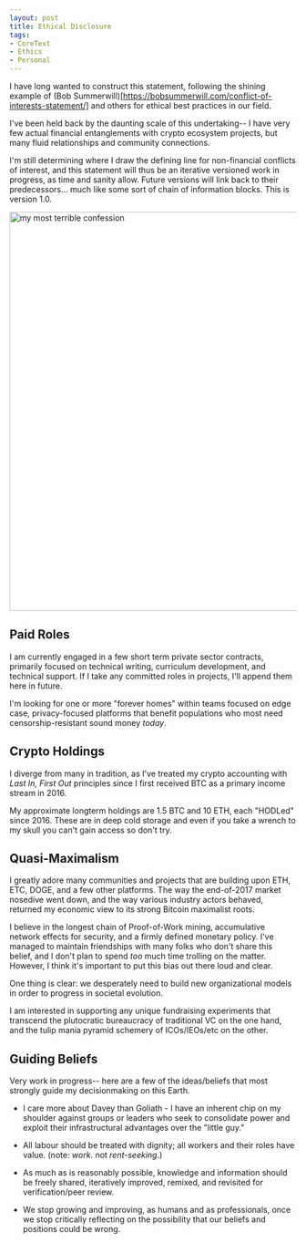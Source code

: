 ```yaml
---
layout: post
title: Ethical Disclosure
tags:
- CoreText
- Ethics
- Personal
---
```

I have long wanted to construct this statement, following the shining example of (Bob Summerwill)[https://bobsummerwill.com/conflict-of-interests-statement/] and others for ethical best practices in our field.

I've been held back by the daunting scale of this undertaking-- I have very few actual financial entanglements with crypto ecosystem projects, but many fluid relationships and community connections. 

I'm still determining where I draw the defining line for non-financial conflicts of interest, and this statement will thus be an iterative versioned work in progress, as time and sanity allow. Future versions will link back to their predecessors... much like some sort of chain of information blocks. This is version 1.0.

<img src="{{ site.baseurl }}assets/imgs/1452602809_chroma.jpg" alt="my most terrible confession" style="width:700px">

## Paid Roles

I am currently engaged in a few short term private sector contracts, primarily focused on technical writing, curriculum development, and technical support. If I take any committed roles in projects, I'll append them here in future. 

I'm looking for one or more "forever homes" within teams focused on edge case, privacy-focused platforms that benefit populations who most need censorship-resistant sound money *today*.

## Crypto Holdings

I diverge from many in tradition, as I've treated my crypto accounting with *Last In, First Out* principles since I first received BTC as a primary income stream in 2016. 

My approximate longterm holdings are 1.5 BTC and 10 ETH, each "HODLed" since 2016. These are in deep cold storage and even if you take a wrench to my skull you can't gain access so don't try. 

## Quasi-Maximalism

I greatly adore many communities and projects that are building upon ETH, ETC, DOGE, and a few other platforms. The way the end-of-2017 market nosedive went down, and the way various industry actors behaved, returned my economic view to its strong Bitcoin maximalist roots. 

I believe in the longest chain of Proof-of-Work mining, accumulative network effects for security, and a firmly defined monetary policy. I've managed to maintain friendships with many folks who don't share this belief, and I don't plan to spend *too* much time trolling on the matter. However, I think it's important to put this bias out there loud and clear. 

One thing is clear: we desperately need to build new organizational models in order to progress in societal evolution. 

I am interested in supporting any unique fundraising experiments that transcend the plutocratic bureaucracy of traditional VC on the one hand, and the tulip mania pyramid schemery of ICOs/IEOs/etc on the other.

## Guiding Beliefs

Very work in progress-- here are a few of the ideas/beliefs that most strongly guide my decisionmaking on this Earth.

* I care more about Davey than Goliath - I have an inherent chip on my shoulder against groups or leaders who seek to consolidate power and exploit their infrastructural advantages over the "little guy."

* All labour should be treated with dignity; all workers and their roles have value. (note: *work*. not *rent-seeking*.)

* As much as is reasonably possible, knowledge and information should be freely shared, iteratively improved, remixed, and revisited for verification/peer review.

* We stop growing and improving, as humans and as professionals, once we stop critically reflecting on the possibility that our beliefs and positions could be wrong.
